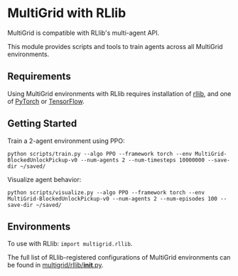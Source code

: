 # MultiGrid with RLlib

MultiGrid is compatible with RLlib's multi-agent API.

This module provides scripts and tools to train agents across all MultiGrid environments.

## Requirements

Using MultiGrid environments with RLlib requires installation of [rllib](https://docs.ray.io/en/latest/rllib/index.html), and one of [PyTorch](https://pytorch.org/) or [TensorFlow](https://www.tensorflow.org/).

## Getting Started

Train a 2-agent environment using PPO:

    python scripts/train.py --algo PPO --framework torch --env MultiGrid-BlockedUnlockPickup-v0 --num-agents 2 --num-timesteps 10000000 --save-dir ~/saved/

Visualize agent behavior:

    python scripts/visualize.py --algo PPO --framework torch --env MultiGrid-BlockedUnlockPickup-v0 --num-agents 2 --num-episodes 100 --save-dir ~/saved/

## Environments

To use with RLlib: `import multigrid.rllib`.

The full list of RLlib-registered configurations of MultiGrid environments can be found in [multigrid/rllib/__init__.py](./__init__.py).
